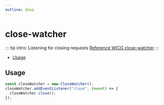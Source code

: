 ```yaml
---
outline: deep
---
```


# close-watcher

<Badges name="@plaoc/plugins" />
<Platform supports="iOS,Android,MacOS,Windows" />

::: tip intro:
Listening for closing requests [Reference WICG close-watcher](https://github.com/WICG/close-watcher)
:::

- [Usage](#usage)

## Usage

```ts
const closeWatcher = new CloseWatcher();
closeWatcher.addEventListener("close", (event) => {
  closeWatcher.close();
});
```
